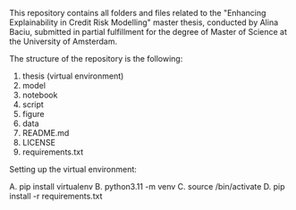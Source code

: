 This repository contains all folders and files related to the "Enhancing Explainability in Credit Risk Modelling" master thesis, conducted by Alina Baciu, submitted in partial fulfillment for the degree of Master of Science at the University of Amsterdam. 

The structure of the repository is the following:

1. thesis (virtual environment)
2. model
3. notebook
4. script
5. figure
6. data
7. README.md
8. LICENSE
9. requirements.txt

Setting up the virtual environment:

A. pip install virtualenv
B. python3.11 -m venv <virtual-environment-name>
C. source <virtual-environment-name>/bin/activate
D. pip install -r requirements.txt
